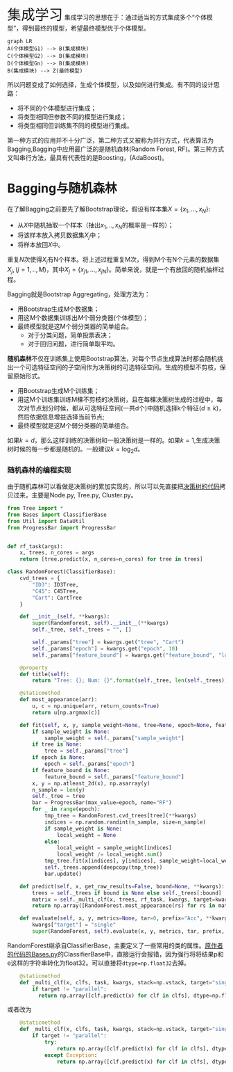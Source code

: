 <font size=6>集成学习</font>
集成学习的思想在于：通过适当的方式集成多个“个体模型”，得到最终的模型，希望最终模型优于个体模型。
~~~mermaid
graph LR
A(个体模型G1) --> B(集成模块)
C(个体模型G2) --> B(集成模块)
D(个体模型Gn) --> B(集成模块)
B(集成模块) --> Z(最终模型)
~~~
所以问题变成了如何选择，生成个体模型，以及如何进行集成。有不同的设计思路：
 - 将不同的个体模型进行集成；
 - 将类型相同但参数不同的模型进行集成；
 - 将类型相同但训练集不同的模型进行集成。

第一种方式的应用并不十分广泛，第二种方式又被称为并行方式，代表算法为Bagging,Bagging中应用最广泛的是随机森林(Random Forest, RF)。第三种方式又叫串行方法，最具有代表性的是Boosting，(AdaBoost)。
# Bagging与随机森林
在了解Bagging之前要先了解Bootstrap理论，假设有样本集$X=\{x_1,...,x_N\}$:
 - 从$X$中随机抽取一个样本（抽出$x_1,..,x_N$的概率是一样的）；
 - 将该样本放入拷贝数据集$X_j$中；
 - 将样本放回$X$中。

重复$N$次使得$X_j$有N个样本。将上述过程重复M次，得到M个有N个元素的数据集$X_j,(j=1,..,M)$，其中$X_j=\{x_{j1},...,x_{jN}\}$。简单来说，就是一个有放回的随机抽样过程。

Bagging就是Bootstrap Aggregating，处理方法为：
 - 用Bootstrap生成$M$个数据集；
 - 用这$M$个数据集训练出$M$个弱分类器(个体模型)；
 - 最终模型就是这M个弱分类器的简单组合。
   - 对于分类问题，简单投票表决；
   - 对于回归问题，进行简单取平均。
  
**随机森林**不仅在训练集上使用Bootstrap算法，对每个节点生成算法时都会随机挑出一个可选特征空间的子空间作为决策树的可选特征空间。生成的模型不剪枝，保留原始形式。
 - 用Bootstrap生成M个训练集；
 - 用这M个训练集训练M棵不剪枝的决策树，且在每棵决策树生成的过程中，每次对节点划分时候，都从可选特征空间(一共d个)中随机选择k个特征($d\geqslant k$)，然后依据信息增益选择当前节点;
 - 最终模型就是这M个弱分类器的简单组合。

如果$k=d$，那么这样训练的决策树和一般决策树是一样的。如果$k=1$,生成决策树时候的每一步都是随机的。一般建议$k=\log_2d$。

### 随机森林的编程实现
由于随机森林可以看做是决策树的累加实现的，所以可以先直接把[决策树的代码](https://github.com/busyyang/Python_and_ML/tree/master/L03DT)拷贝过来，主要是Node.py, Tree.py,  Cluster.py。

~~~py
from Tree import *
from Bases import ClassifierBase
from Util import DataUtil
from ProgressBar import ProgressBar


def rf_task(args):
    x, trees, n_cores = args
    return [tree.predict(x, n_cores=n_cores) for tree in trees]

class RandomForest(ClassifierBase):
    cvd_trees = {
        "ID3": ID3Tree,
        "C45": C45Tree,
        "Cart": CartTree
    }

    def __init__(self, **kwargs):
        super(RandomForest, self).__init__(**kwargs)
        self._tree, self._trees = "", []

        self._params["tree"] = kwargs.get("tree", "Cart")
        self._params["epoch"] = kwargs.get("epoch", 10)
        self._params["feature_bound"] = kwargs.get("feature_bound", "log")

    @property
    def title(self):
        return "Tree: {}; Num: {}".format(self._tree, len(self._trees))

    @staticmethod
    def most_appearance(arr):
        u, c = np.unique(arr, return_counts=True)
        return u[np.argmax(c)]

    def fit(self, x, y, sample_weight=None, tree=None, epoch=None, feature_bound=None, **kwargs):
        if sample_weight is None:
            sample_weight = self._params["sample_weight"]
        if tree is None:
            tree = self._params["tree"]
        if epoch is None:
            epoch = self._params["epoch"]
        if feature_bound is None:
            feature_bound = self._params["feature_bound"]
        x, y = np.atleast_2d(x), np.asarray(y)
        n_sample = len(y)
        self._tree = tree
        bar = ProgressBar(max_value=epoch, name="RF")
        for _ in range(epoch):
            tmp_tree = RandomForest.cvd_trees[tree](**kwargs)
            indices = np.random.randint(n_sample, size=n_sample)
            if sample_weight is None:
                local_weight = None
            else:
                local_weight = sample_weight[indices]
                local_weight /= local_weight.sum()
            tmp_tree.fit(x[indices], y[indices], sample_weight=local_weight, feature_bound=feature_bound)
            self._trees.append(deepcopy(tmp_tree))
            bar.update()

    def predict(self, x, get_raw_results=False, bound=None, **kwargs):
        trees = self._trees if bound is None else self._trees[:bound]
        matrix = self._multi_clf(x, trees, rf_task, kwargs, target=kwargs.get("target", "parallel"))
        return np.array([RandomForest.most_appearance(rs) for rs in matrix])

    def evaluate(self, x, y, metrics=None, tar=0, prefix="Acc", **kwargs):
        kwargs["target"] = "single"
        super(RandomForest, self).evaluate(x, y, metrics, tar, prefix, **kwargs)
~~~
RandomForest继承自ClassifierBase，主要定义了一些常用的类的属性。[原作者的代码的Bases.py](https://github.com/carefree0910/MachineLearning/blob/master/Util/Bases.py)的ClassifierBase中，直接运行会报错，因为强行将将结果p和e这样的字符串转化为float32。可以直接将`dtype=np.float32`去掉。

~~~py
    @staticmethod
    def _multi_clf(x, clfs, task, kwargs, stack=np.vstack, target="single"):
        if target != "parallel":
          return np.array([clf.predict(x) for clf in clfs], dtype=np.float32).T #去掉, dtype=np.float32 
~~~
或者改为
~~~py
    @staticmethod
    def _multi_clf(x, clfs, task, kwargs, stack=np.vstack, target="single"):
        if target != "parallel":
            try:
                return np.array([clf.predict(x) for clf in clfs], dtype=np.float32).T
            except Exception:
                return np.array([clf.predict(x) for clf in clfs], dtype=np.str_).T
~~~